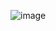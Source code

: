 ![image](https://github.com/olgasolovei/2023-zhelobkov/assets/152898488/b585b27c-64d6-42a5-8b01-8636d6521ab0)

